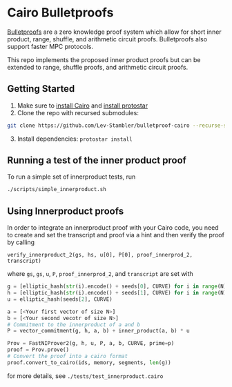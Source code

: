 # Cairo Bulletproofs
[Bulletproofs](https://eprint.iacr.org/2017/1066.pdf) are a zero knowledge proof system 
which allow for short inner product, range, shuffle, and arithmetic circuit proofs.
Bulletproofs also support faster MPC protocols. 

This repo implements the proposed inner product proofs
but can be extended to range, shuffle proofs, and arithmetic circuit proofs.

## Getting Started
1. Make sure to [install Cairo](https://www.cairo-lang.org/docs/quickstart.html) and [install protostar](https://docs.swmansion.com/protostar/docs/tutorials/installation)
2. Clone the repo with recursed submodules:
```bash
git clone https://github.com/Lev-Stambler/bulletproof-cairo --recurse-submodules
```
3. Install dependencies: `protostar install`

## Running a test of the inner product proof
To run a simple set of innerproduct tests, run
```bash
./scripts/simple_innerproduct.sh
```

## Using Innerproduct proofs
In order to integrate an innerproduct proof with your Cairo code, you need to 
create and set the transcript and proof via a hint and then verify the proof
by calling
```
verify_innerproduct_2(gs, hs, u[0], P[0], proof_innerprod_2, transcript)
```
where `gs`, `gs`, `u`, `P`, `proof_innerprod_2`, and `transcript` are set with
```python
g = [elliptic_hash(str(i).encode() + seeds[0], CURVE) for i in range(N)]
h = [elliptic_hash(str(i).encode() + seeds[1], CURVE) for i in range(N)]
u = elliptic_hash(seeds[2], CURVE)

a = [<Your first vector of size N>]
b = [<Your second vecotr of size N>]
# Commitment to the innerproduct of a and b
P = vector_commitment(g, h, a, b) + inner_product(a, b) * u

Prov = FastNIProver2(g, h, u, P, a, b, CURVE, prime=p)
proof = Prov.prove() 
# Convert the proof into a cairo format
proof.convert_to_cairo(ids, memory, segments, len(g))
```
for more details, see `./tests/test_innerproduct.cairo`




